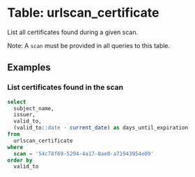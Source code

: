 # Table: urlscan_certificate

List all certificates found during a given scan.

Note: A `scan` must be provided in all queries to this table.

## Examples

### List certificates found in the scan

```sql
select
  subject_name,
  issuer,
  valid_to,
  (valid_to::date - current_date) as days_until_expiration
from
  urlscan_certificate
where
  scan = '54c78f69-5294-4a17-8ae0-a71943954e09'
order by
  valid_to
```
